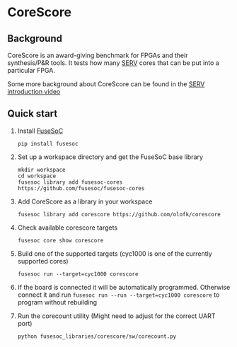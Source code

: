 # CoreScore

## Background

CoreScore is an award-giving benchmark for FPGAs and their synthesis/P&R tools. It tests how many [SERV](https://github.com/olofk/serv) cores that can be put into a particular FPGA.

Some more background about CoreScore can be found in the [SERV introduction video](https://diode.zone/videos/watch/0230a518-e207-4cf6-b5e2-69cc09411013)
## Quick start

1. Install [FuseSoC](https://github.com/olofk/fusesoc)

       pip install fusesoc

2. Set up a workspace directory and get the FuseSoC base library

       mkdir workspace
       cd workspace
       fusesoc library add fusesoc-cores https://github.com/fusesoc/fusesoc-cores

3. Add CoreScore as a library in your workspace

       fusesoc library add corescore https://github.com/olofk/corescore

4. Check available corescore targets

       fusesoc core show corescore

5. Build one of the supported targets (cyc1000 is one of the currently supported cores)

       fusesoc run --target=cyc1000 corescore

6. If the board is connected it will be automatically programmed. Otherwise connect it and run `fusesoc run --run --target=cyc1000 corescore` to program without rebuilding

7. Run the corecount utility (Might need to adjust for the correct UART port)

       python fusesoc_libraries/corescore/sw/corecount.py
